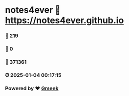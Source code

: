 # notes4ever :link: https://notes4ever.github.io 
### :page_facing_up: [219](https://notes4ever.github.io/tag.html) 
### :speech_balloon: 0 
### :hibiscus: 371361 
### :alarm_clock: 2025-01-04 00:17:15 
### Powered by :heart: [Gmeek](https://github.com/Meekdai/Gmeek)

